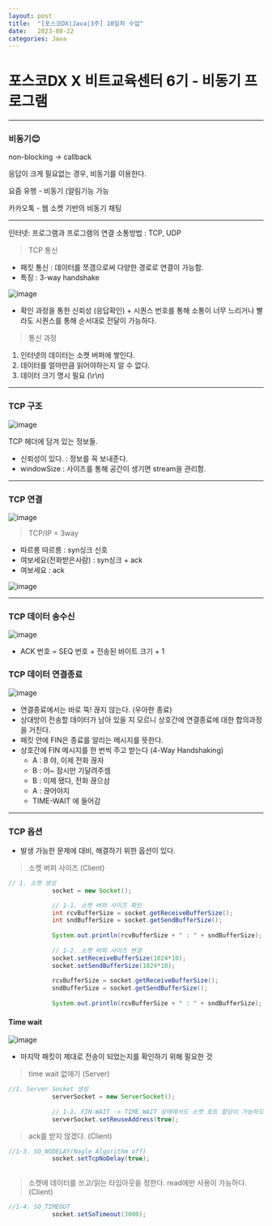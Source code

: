 ```yaml
---
layout: post
title:  "[포스코DX|Java|3주] 10일차 수업"
date:   2023-08-22
categories: Java
---
```


# 포스코DX X 비트교육센터 6기 - 비동기 프로그램

--- 

### 비동기😊

non-blocking -> callback

응답이 크게 필요없는 경우, 비동기를 이용한다.

요즘 유행 - 비동기 (알림기능 가능

카카오톡 - 웹 소켓 기반의 비동기 채팅

---

인터넷: 프로그램과 프로그램의 연결
소통방법 : TCP, UDP

> TCP 통신

- 패킷 통신 : 데이터를 쪼갬으로써 다양한 경로로 연결이 가능함.
- 특징 : 3-way handshake

![image](https://github.com/talkingOrange/talkingOrange.github.io/assets/88815795/2560a3e8-e63b-4637-bf9e-472e01978957)

- 확인 과정을 통한 신뢰성 (응답확인) + 시퀀스 번호를 통해 소통이 너무 느리거나 빨라도 시퀀스를 통해 순서대로 전달이 가능하다.

> 통신 과정

1. 인터넷의 데이터는 소켓 버퍼에 쌓인다.
2. 데이터를 얼마만큼 읽어야하는지 알 수 없다.
3. 데이터 크기 명시 필요 (\r\n)



---

### TCP 구조

![image](https://github.com/talkingOrange/talkingOrange.github.io/assets/88815795/9cecbd74-b89c-4848-b90f-0240c730d1ad)

TCP 헤더에 담겨 있는 정보들.

- 신뢰성이 있다. : 정보를 꼭 보내준다.
- windowSize : 사이즈를 통해 공간이 생기면 stream을 관리함. 

---

### TCP 연결 

![image](https://github.com/talkingOrange/talkingOrange.github.io/assets/88815795/ace08581-fc52-47fc-a220-d7e7d26f78b8)
> TCP/IP = 3way

- 따르릉 따르릉 : syn싱크 신호
- 여보세요(전화받은사람) : syn싱크 + ack
- 여보세요 : ack

![image](https://github.com/talkingOrange/talkingOrange.github.io/assets/88815795/a42af546-7235-4594-affb-a74bce73c7f7)

---

### TCP 데이터 송수신 

![image](https://github.com/talkingOrange/talkingOrange.github.io/assets/88815795/d4be0557-f04e-45b6-8f58-a6f15acbae68)

-  ACK 번호  =  SEQ 번호 + 전송된 바이트 크기 + 1

### TCP 데이터 연결종료

![image](https://github.com/talkingOrange/talkingOrange.github.io/assets/88815795/60f0a938-879d-42dc-8ab3-c148456db837)

- 연결종료에서는  바로 뚝! 끊지 않는다.  (우아한 종료)
- 상대방이 전송할 데이터가 남아 있을 지 모르니  상호간에 연결종료에 대한 합의과정을 거친다.
- 패킷 안에 FIN은 종료를 알리는 메시지를 뜻한다.
- 상호간에 FIN 메시지를 한 번씩 주고 받는다 (4-Way Handshaking)
  - A : B 야, 이제 전화 끊자
  - B : 어~ 잠시만 기달려주셈
  - B : 이제 됐다, 전화 끊으삼
  - A : 끊어야지
  - TIME-WAIT 에 들어감

---

### TCP 옵션

- 발생 가능한 문제에 대비, 해결하기 위한 옵션이 있다.

> 소켓 버퍼 사이즈 (Client)

```java
// 1. 소켓 생성
			socket = new Socket();

			// 1-1. 소켓 버퍼 사이즈 확인
			int rcvBufferSize = socket.getReceiveBufferSize();
			int sndBufferSize = socket.getSendBufferSize();
			
			System.out.println(rcvBufferSize + " : " + sndBufferSize);
			
			// 1-2. 소켓 버퍼 사이즈 변경
			socket.setReceiveBufferSize(1024*10);
			socket.setSendBufferSize(1024*10);
			
			rcvBufferSize = socket.getReceiveBufferSize();
			sndBufferSize = socket.getSendBufferSize();
			
			System.out.println(rcvBufferSize + " : " + sndBufferSize);
```

#### Time wait

![image](https://github.com/talkingOrange/talkingOrange.github.io/assets/88815795/11c9bc17-a051-4ea8-9e97-95464bca2341)

- 마지막 패킷이 제대로 전송이 되었는지를 확인하기 위해 필요한 것

> time wait 없애기 (Server)

```java
//1. Server Socket 생성
			serverSocket = new ServerSocket();
			
			// 1-1. FIN-WAIT -> TIME_WAIT 상태에서도 소켓 포트 할당이 가능하도록 하기 위해.
			serverSocket.setReuseAddress(true);
```


> ack를 받지 않겠다. (Client)

```java
//1-3. SO_NODELAY(Nagle Algorithm off)
			socket.setTcpNoDelay(true);
			
```


> 소켓에 데이터를 쓰고/읽는 타임아웃을 정한다. read에만 사용이 가능하다. (Client)

```java
//1-4. SO_TIMEOUT
			socket.setSoTimeout(3000);
			
```
